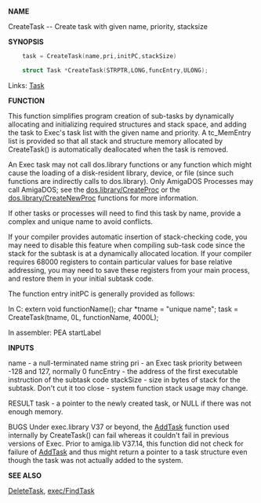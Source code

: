 
**NAME**

CreateTask -- Create task with given name, priority, stacksize

**SYNOPSIS**

```c
    task = CreateTask(name,pri,initPC,stackSize)

    struct Task *CreateTask(STRPTR,LONG,funcEntry,ULONG);

```
Links: [Task](_OOXE) 

**FUNCTION**

This function simplifies program creation of sub-tasks by
dynamically allocating and initializing required structures
and stack space, and adding the task to Exec's task list
with the given name and priority. A tc_MemEntry list is provided
so that all stack and structure memory allocated by CreateTask()
is automatically deallocated when the task is removed.

An Exec task may not call dos.library functions or any function
which might cause the loading of a disk-resident library, device,
or file (since such functions are indirectly calls to dos.library).
Only AmigaDOS Processes may call AmigaDOS; see the
[dos.library/CreateProc](../dos/CreateProc) or the [dos.library/CreateNewProc](../dos/CreateNewProc)
functions for more information.

If other tasks or processes will need to find this task by name,
provide a complex and unique name to avoid conflicts.

If your compiler provides automatic insertion of stack-checking
code, you may need to disable this feature when compiling sub-task
code since the stack for the subtask is at a dynamically allocated
location.  If your compiler requires 68000 registers to contain
particular values for base relative addressing, you may need to
save these registers from your main process, and restore them
in your initial subtask code.

The function entry initPC is generally provided as follows:

In C:
extern void functionName();
char *tname = &#034;unique name&#034;;
task = CreateTask(tname, 0L, functionName, 4000L);

In assembler:
PEA     startLabel

**INPUTS**

name - a null-terminated name string
pri - an Exec task priority between -128 and 127, normally 0
funcEntry - the address of the first executable instruction
of the subtask code
stackSize - size in bytes of stack for the subtask. Don't cut it
too close - system function stack usage may change.

RESULT
task - a pointer to the newly created task, or NULL if there was not
enough memory.

BUGS
Under exec.library V37 or beyond, the [AddTask](AddTask) function used
internally by CreateTask() can fail whereas it couldn't fail in
previous versions of Exec. Prior to amiga.lib V37.14, this function
did not check for failure of [AddTask](AddTask) and thus might return a
pointer to a task structure even though the task was not actually
added to the system.

**SEE ALSO**

[DeleteTask](_OQUU), [exec/FindTask](FindTask)

